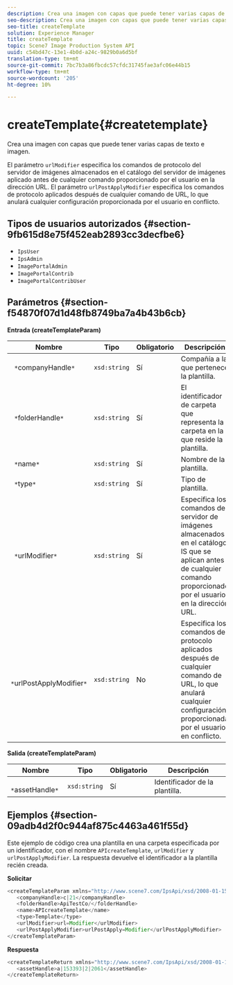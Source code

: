 ```yaml
---
description: Crea una imagen con capas que puede tener varias capas de texto e imagen.
seo-description: Crea una imagen con capas que puede tener varias capas de texto e imagen.
seo-title: createTemplate
solution: Experience Manager
title: createTemplate
topic: Scene7 Image Production System API
uuid: c54bd47c-13e1-4b0d-a24c-9829b0a6d5bf
translation-type: tm+mt
source-git-commit: 7bc7b3a86fbcdc57cfdc31745fae3afc06e44b15
workflow-type: tm+mt
source-wordcount: '205'
ht-degree: 10%

---
```



# createTemplate{#createtemplate}

Crea una imagen con capas que puede tener varias capas de texto e imagen.

El parámetro `urlModifier` especifica los comandos de protocolo del servidor de imágenes almacenados en el catálogo del servidor de imágenes aplicado antes de cualquier comando proporcionado por el usuario en la dirección URL. El parámetro `urlPostApplyModifier` especifica los comandos de protocolo aplicados después de cualquier comando de URL, lo que anulará cualquier configuración proporcionada por el usuario en conflicto.

## Tipos de usuarios autorizados {#section-9fb615d8e75f452eab2893cc3decfbe6}

* `IpsUser`
* `IpsAdmin`
* `ImagePortalAdmin`
* `ImagePortalContrib`
* `ImagePortalContribUser`

## Parámetros {#section-f54870f07d1d48fb8749ba7a4b43b6cb}

**Entrada (createTemplateParam)**

| Nombre | Tipo | Obligatorio | Descripción |
|---|---|---|---|
| ` *`companyHandle`*` | `xsd:string` | Sí | Compañía a la que pertenece la plantilla. |
| ` *`folderHandle`*` | `xsd:string` | Sí | El identificador de carpeta que representa la carpeta en la que reside la plantilla. |
| ` *`name`*` | `xsd:string` | Sí | Nombre de la plantilla. |
| ` *`type`*` | `xsd:string` | Sí | Tipo de plantilla. |
| ` *`urlModifier`*` | `xsd:string` | Sí | Especifica los comandos del servidor de imágenes almacenados en el catálogo IS que se aplican antes de cualquier comando proporcionado por el usuario en la dirección URL. |
| ` *`urlPostApplyModifier`*` | `xsd:string` | No | Especifica los comandos de protocolo aplicados después de cualquier comando de URL, lo que anulará cualquier configuración proporcionada por el usuario en conflicto. |

**Salida (createTemplateParam)**

| Nombre | Tipo | Obligatorio | Descripción |
|---|---|---|---|
| ` *`assetHandle`*` | `xsd:string` | Sí | Identificador de la plantilla. |

## Ejemplos {#section-09adb4d2f0c944af875c4463a461f55d}

Este ejemplo de código crea una plantilla en una carpeta especificada por un identificador, con el nombre `APIcreateTemplate`, `urlModifier` y `urlPostApplyModifier`. La respuesta devuelve el identificador a la plantilla recién creada.

**Solicitar**

```java
<createTemplateParam xmlns="http://www.scene7.com/IpsApi/xsd/2008-01-15">
   <companyHandle>c|21</companyHandle>
   <folderHandle>ApiTestCo/</folderHandle>
   <name>APIcreateTemplate</name>
   <type>Template</type>
   <urlModifier>url=Modifier</urlModifier>
   <urlPostApplyModifier>urlPostApply=Modifier</urlPostApplyModifier>
</createTemplateParam>
```

**Respuesta**

```java
<createTemplateReturn xmlns="http://www.scene7.com/IpsApi/xsd/2008-01-15">
   <assetHandle>a|153393|2|2061</assetHandle>
</createTemplateReturn>
```


